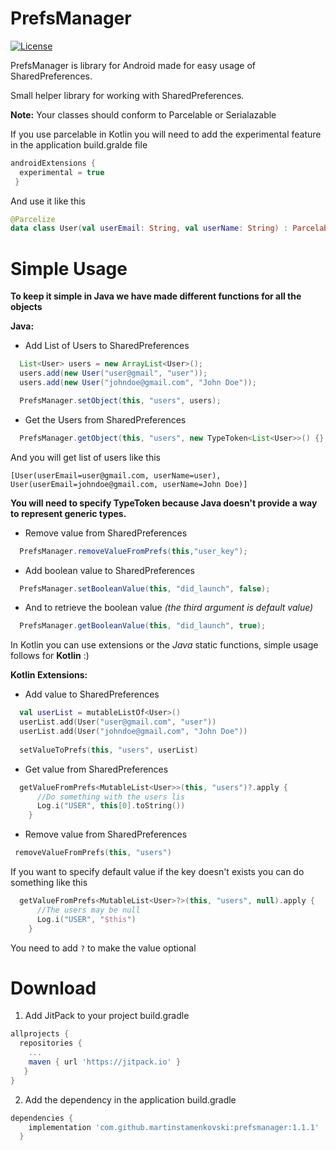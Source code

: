 # PrefsManager

[![License](https://img.shields.io/badge/License-Apache%202.0-blue.svg)](https://opensource.org/licenses/Apache-2.0)

PrefsManager is library for Android made for easy usage of SharedPreferences.

Small helper library for working with SharedPreferences.


**Note:**
 Your classes should conform to Parcelable or Serialazable 
 
 If you use parcelable in Kotlin you will need to add the experimental feature in the application build.gralde file
 ```gradle
 androidExtensions {
   experimental = true
  }
 ```
 And use it like this
 ```kotlin
@Parcelize
data class User(val userEmail: String, val userName: String) : Parcelable
 ```
 

# Simple Usage

**To keep it simple in Java we have made different functions for all the objects**

**Java:**

* Add List of Users to SharedPreferences
```java
  List<User> users = new ArrayList<User>();
  users.add(new User("user@gmail", "user"));
  users.add(new User("johndoe@gmail.com", "John Doe"));

  PrefsManager.setObject(this, "users", users);
```
* Get the Users from SharedPreferences
```java
  PrefsManager.getObject(this, "users", new TypeToken<List<User>>() {}.getType());
```
And you will get list of users like this 

```
[User(userEmail=user@gmail.com, userName=user), User(userEmail=johndoe@gmail.com, userName=John Doe)]
```
**You will need to specify TypeToken because Java doesn't provide a way to represent generic types.**

* Remove value from SharedPreferences
```java
  PrefsManager.removeValueFromPrefs(this,"user_key");
```

* Add boolean value to SharedPreferences
```java
  PrefsManager.setBooleanValue(this, "did_launch", false);
```
* And to retrieve the boolean value *(the third argument is default value)*
```java
  PrefsManager.getBooleanValue(this, "did_launch", true);
```

 
In Kotlin you can use extensions or the *Java* static functions, simple usage follows for **Kotlin** :)

**Kotlin Extensions:**

* Add value to SharedPreferences

```kotlin
  val userList = mutableListOf<User>()
  userList.add(User("user@gmail.com", "user"))
  userList.add(User("johndoe@gmail.com", "John Doe"))
    
  setValueToPrefs(this, "users", userList)
```

* Get value from SharedPreferences

```kotlin
  getValueFromPrefs<MutableList<User>>(this, "users")?.apply {
      //Do something with the users lis
      Log.i("USER", this[0].toString())
    }
```

* Remove value from SharedPreferences

```kotlin
 removeValueFromPrefs(this, "users")
```
If you want to specify default value if the key doesn't exists you can do something like this

```kotlin
  getValueFromPrefs<MutableList<User>?>(this, "users", null).apply {
      //The users may be null
      Log.i("USER", "$this")
    }
```
You need to add ``` ? ``` to make the value optional

# Download
1. Add JitPack to your project build.gradle
```gradle
allprojects {
  repositories {
    ...
    maven { url 'https://jitpack.io' }
   }
}
```
2. Add the dependency in the application build.gradle
```gradle
dependencies {
    implementation 'com.github.martinstamenkovski:prefsmanager:1.1.1'
  }
```
